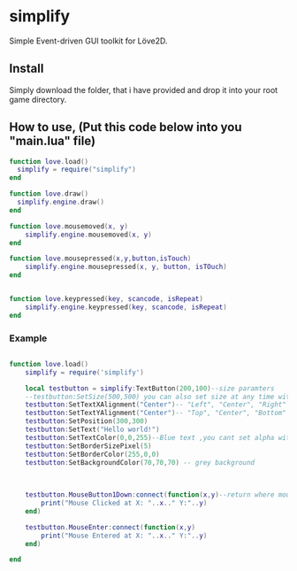 # simplify
Simple Event-driven GUI toolkit for Löve2D.

## Install
Simply download the folder, that i have provided and drop it into your root game directory.

## How to use, (Put this code below into you "main.lua" file)

```lua
function love.load()
  simplify = require("simplify")
end

function love.draw()
  simplify.engine.draw()
end

function love.mousemoved(x, y)
    simplify.engine.mousemoved(x, y)
end

function love.mousepressed(x,y,button,isTouch)
    simplify.engine.mousepressed(x, y, button, isTOuch)
end


function love.keypressed(key, scancode, isRepeat)
    simplify.engine.keypressed(key, scancode, isRepeat)
end

```

### Example

```lua

function love.load()
    simplify = require('simplify')

    local testbutton = simplify:TextButton(200,100)--size paramters
    --testbutton:SetSize(500,500) you can also set size at any time with :SetSize()
    testbutton:SetTextXAlignment("Center")-- "Left", "Center", "Right"
    testbutton:SetTextYAlignment("Center")-- "Top", "Center", "Bottom"
    testbutton:SetPosition(300,300)
    testbutton:SetText("Hello world!")
    testbutton:SetTextColor(0,0,255)--Blue text ,you cant set alpha with this method directly
    testbutton:SetBorderSizePixel(5)
    testbutton:SetBorderColor(255,0,0)
    testbutton:SetBackgroundColor(70,70,70) -- grey background
    

 
    testbutton.MouseButton1Down:connect(function(x,y)--return where mouse clicked on button
        print("Mouse Clicked at X: "..x.." Y:"..y)
    end)

    testbutton.MouseEnter:connect(function(x,y)
        print("Mouse Entered at X: "..x.." Y:"..y)
    end)

end

```
